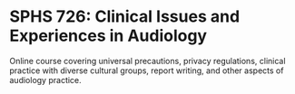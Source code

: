 # SPHS 726: Clinical Issues and Experiences in Audiology

Online course covering universal precautions, privacy regulations, clinical practice with diverse cultural groups, report writing, and other aspects of audiology practice.